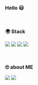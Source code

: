 ### Hello 😃


<br>


### 🌍 Stack


<img src="https://img.shields.io/badge/python-3776AB?style=flat&logo=python&logoColor=white"/> <img src="https://img.shields.io/badge/Linux-FCC624?style=flat&logo=Linux&logoColor=black"/> <img src="https://img.shields.io/badge/HTML5-blue?style=flat&logo=HTML5&logoColor=E34F26"/> <img src="https://img.shields.io/badge/JavaScript-black?style=flat&logo=JavaScript&logoColor=F7DF1E"/>


<br>


### 🙄 about ME

<a href="mailto:ccaa9697@naver.com"><img src="https://img.shields.io/badge/Gmail-EA4335?style=flat&logo=Gmail&logoColor=white"/></a> <a href="https://chaelin0722.github.io/"><img src="https://img.shields.io/badge/Github-black?style=flat&logo=Github&logoColor=white"/></a>

